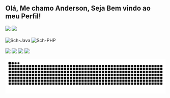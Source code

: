 ## Olá, Me chamo Anderson, Seja Bem vindo ao meu Perfil!

<div>
  <a href="https://github.com/sorinmarkov"></a>
  <img height="180cm" src="https://github-readme-stats.vercel.app/api?username=sorinmarkov&show_icons=true&theme=dark&include_all_commits=true&count_private=true"/>
  <img height="180cm" src="https://github-readme-stats.vercel.app/api/top-langs/?username=sorinmarkov&layout=compact&langs_count=16&theme=dark"/>
</div>
<div style="display: inline_block"><br>
  <!--<img align="center" alt="Sch-Python" height="30" width="40" src="https://raw.githubusercontent.com/devicons/devicon/master/icons/python/python-original.svg">-->
  <img align="center" alt="Sch-Java" height="30" width="40" src="https://img.shields.io/badge/Java-ED8B00?style=for-the-badge&logo=java&logoColor=white">
  <img align="center" alt="Sch-PHP" height="30" width="40" src="https://img.shields.io/badge/PHP-777BB4?style=for-the-badge&logo=php&logoColor=white">
</div><br>
<div>
  <a href="https://instagram.com/andersonmarkovschmidt" target="_blank"><img height="25" src="https://img.shields.io/badge/Instagram-%23E4405F?style-for-the-badge&logo=instagram&logoColor=white" target="_blank"></a>
  <a href="https://www.linkedin.com/in/anderson-schmidt-66129b1b1/" target="_blank"><img height="25" src="https://img.shields.io/badge/LinkedIn-0077B5?style=for-the-badge&logo=linkedin&logoColor=white"></a>
  <a href="https://api.whatsapp.com/send?phone=5561999475582" target="_blank"><img height="25" src="https://img.shields.io/badge/WhatsApp-25D366?style=for-the-badge&logo=whatsapp&logoColor=white"></a>
  <a href="https://t.me/Schmidt_bsb" target="_blank"><img height="25" src="https://img.shields.io/badge/Telegram-2CA5E0?style=for-the-badge&logo=telegram&logoColor=white"></a>
  
  ![Snake animation](https://github.com/sorinmarkov/sorinmarkov/blob/output/github-contribution-grid-snake.svg)
</div>



<!--
**sorinmarkov/sorinmarkov** is a ✨ _special_ ✨ repository because its `README.md` (this file) appears on your GitHub profile.

Here are some ideas to get you started:

- 🔭 I’m currently working on ...
- 🌱 I’m currently learning ...
- 👯 I’m looking to collaborate on ...
- 🤔 I’m looking for help with ...
- 💬 Ask me about ...
- 📫 How to reach me: ...
- 😄 Pronouns: ...
- ⚡ Fun fact: ...
-->
